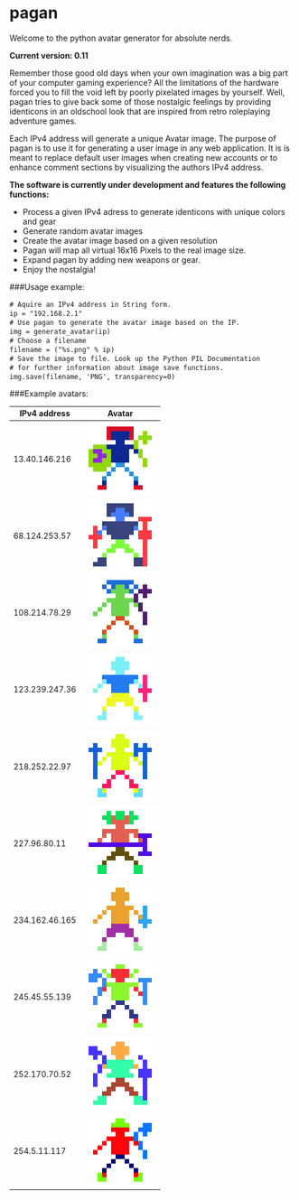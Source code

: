 pagan
=====

Welcome to the python avatar generator for absolute nerds.

**Current version: 0.11**

Remember those good old days when your own imagination was a big part of your
computer gaming experience? All the limitations of the hardware forced you to
fill the void left by poorly pixelated images by yourself. Well, pagan tries to
give back some of those nostalgic feelings by providing identicons in an
oldschool look that are inspired from retro roleplaying adventure games.

Each IPv4 address will generate a unique Avatar image. The purpose
of pagan is to use it for generating a user image in any web application. It is
is meant to replace default user images when creating new accounts or to enhance
comment sections by visualizing the authors IPv4 address.

**The software is currently under development and features the following functions:**

* Process a given IPv4 adress to generate identicons with unique colors and gear
* Generate random avatar images
* Create the avatar image based on a given resolution
* Pagan will map all virtual 16x16 Pixels to the real image size.
* Expand pagan by adding new weapons or gear.
* Enjoy the nostalgia!

###Usage example:

    # Aquire an IPv4 address in String form.
    ip = "192.168.2.1"
    # Use pagan to generate the avatar image based on the IP.
    img = generate_avatar(ip)
    # Choose a filename
    filename = ("%s.png" % ip)
    # Save the image to file. Look up the Python PIL Documentation
    # for further information about image save functions.
    img.save(filename, 'PNG', transparency=0)


###Example avatars:

IPv4 address  | Avatar
------------- | -------------
13.40.146.216  | ![13.40.146.216](/images/13.40.146.216.png)
68.124.253.57 | ![68.124.253.57](/images/68.124.253.57.png)
108.214.78.29 | ![108.214.78.29](/images/108.214.78.29.png)
123.239.247.36 | ![123.239.247.36](/images/123.239.247.36.png)
218.252.22.97 | ![218.252.22.97](/images/218.252.22.97.png)
227.96.80.11 | ![227.96.80.11](/images/227.96.80.11.png)
234.162.46.165 | ![234.162.46.165](/images/234.162.46.165.png)
245.45.55.139 | ![245.45.55.139](/images/245.45.55.139.png)
252.170.70.52 | ![252.170.70.52](/images/252.170.70.52.png)
254.5.11.117 | ![254.5.11.117](/images/254.5.11.117.png)

